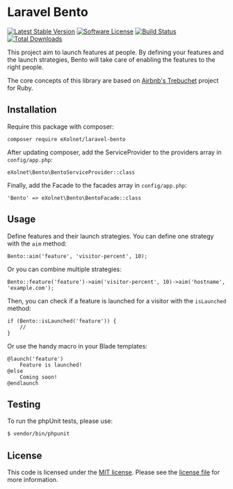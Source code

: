 # Laravel Bento

[![Latest Stable Version](https://poser.pugx.org/eXolnet/laravel-bento/v/stable?format=flat-square)](https://packagist.org/packages/eXolnet/laravel-bento)
[![Software License](https://img.shields.io/badge/license-MIT-brightgreen.svg?style=flat-square)](LICENSE.md)
[![Build Status](https://img.shields.io/travis/eXolnet/laravel-bento/master.svg?style=flat-square)](https://travis-ci.org/eXolnet/laravel-bento)
[![Total Downloads](https://img.shields.io/packagist/dt/eXolnet/laravel-bento.svg?style=flat-square)](https://packagist.org/packages/eXolnet/laravel-bento)

This project aim to launch features at people. By defining your features and the launch strategies, Bento will take care of enabling the features to the right people. 

The core concepts of this library are based on [Airbnb's Trebuchet](https://github.com/airbnb/trebuchet) project for Ruby.

## Installation

Require this package with composer:

```
composer require eXolnet/laravel-bento
```

After updating composer, add the ServiceProvider to the providers array in `config/app.php`:

```
eXolnet\Bento\BentoServiceProvider::class
```

Finally, add the Facade to the facades array in `config/app.php`: 

```
'Bento' => eXolnet\Bento\BentoFacade::class
```

## Usage

Define features and their launch strategies. You can define one strategy with the `aim` method:

```
Bento::aim('feature', 'visitor-percent', 10);
```

Or you can combine multiple strategies:

```
Bento::feature('feature')->aim('visitor-percent', 10)->aim('hostname', 'example.com');
```

Then, you can check if a feature is launched for a visitor with the `isLaunched` method:

```
if (Bento::isLaunched('feature')) {
    //
}
```

Or use the handy macro in your Blade templates:

```
@launch('feature')
    Feature is launched!
@else
    Coming soon!
@endlaunch
```

## Testing

To run the phpUnit tests, please use:

``` bash
$ vendor/bin/phpunit
```

## License

This code is licensed under the [MIT license](http://choosealicense.com/licenses/mit/). Please see the [license file](LICENSE) for more information.
